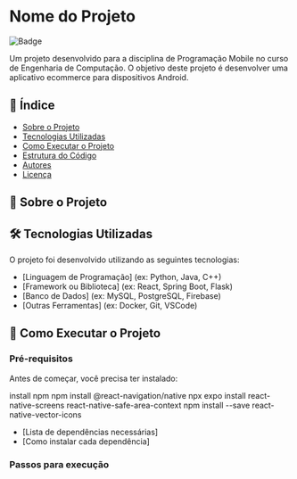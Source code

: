 # Nome do Projeto

![Badge](https://img.shields.io/badge/Status-Em%20Desenvolvimento-yellow)

Um projeto desenvolvido para a disciplina de Programação Mobile no curso de Engenharia de Computação. 
O objetivo deste projeto é desenvolver uma aplicativo ecommerce para dispositivos Android.

## 📌 Índice

- [Sobre o Projeto](#sobre-o-projeto)
- [Tecnologias Utilizadas](#tecnologias-utilizadas)
- [Como Executar o Projeto](#como-executar-o-projeto)
- [Estrutura do Código](#estrutura-do-código)
- [Autores](#autores)
- [Licença](#licença)

## 📖 Sobre o Projeto

## 🛠 Tecnologias Utilizadas

O projeto foi desenvolvido utilizando as seguintes tecnologias:

- [Linguagem de Programação] (ex: Python, Java, C++)
- [Framework ou Biblioteca] (ex: React, Spring Boot, Flask)
- [Banco de Dados] (ex: MySQL, PostgreSQL, Firebase)
- [Outras Ferramentas] (ex: Docker, Git, VSCode)

## 🚀 Como Executar o Projeto

### Pré-requisitos

Antes de começar, você precisa ter instalado:

install npm
npm install @react-navigation/native
npx expo install react-native-screens react-native-safe-area-context
npm install --save react-native-vector-icons

- [Lista de dependências necessárias]
- [Como instalar cada dependência]

### Passos para execução
